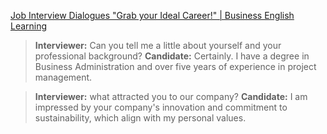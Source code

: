 [Job Interview Dialogues "Grab your Ideal Career!" | Business English Learning](https://youtu.be/NxYvWdpmckM)

> **Interviewer:** Can you tell me a little about yourself and your professional background?
> **Candidate:** Certainly. I have a degree in Business Administration and over five years of experience in project management.

> **Interviewer:** what attracted you to our company?
> **Candidate:** I am impressed by your company's innovation and commitment to sustainability, which align with my personal values.